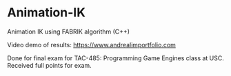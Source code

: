 # Animation-IK
Animation IK using FABRIK algorithm (C++)

Video demo of results: https://www.andrealimportfolio.com

Done for final exam for TAC-485: Programming Game Engines class at USC. Received full points for exam.
